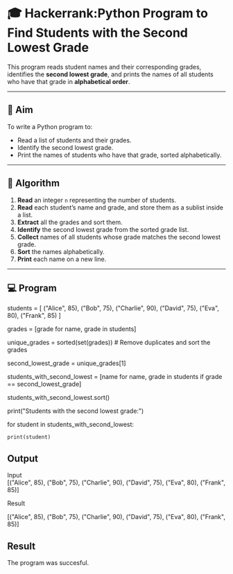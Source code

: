 # 🎓 Hackerrank:Python Program to Find Students with the Second Lowest Grade

This program reads student names and their corresponding grades, identifies the **second lowest grade**, and prints the names of all students who have that grade in **alphabetical order**.

---

## 🎯 Aim

To write a Python program to:
- Read a list of students and their grades.
- Identify the second lowest grade.
- Print the names of students who have that grade, sorted alphabetically.

---

## 🧠 Algorithm

1. **Read** an integer `n` representing the number of students.
2. **Read** each student’s name and grade, and store them as a sublist inside a list.
3. **Extract** all the grades and sort them.
4. **Identify** the second lowest grade from the sorted grade list.
5. **Collect** names of all students whose grade matches the second lowest grade.
6. **Sort** the names alphabetically.
7. **Print** each name on a new line.

---

## 💻  Program

students = [
    ("Alice", 85),
    ("Bob", 75),
    ("Charlie", 90),
    ("David", 75),
    ("Eva", 80),
    ("Frank", 85)
]

grades = [grade for name, grade in students]

unique_grades = sorted(set(grades))  # Remove duplicates and sort the grades

second_lowest_grade = unique_grades[1]  

students_with_second_lowest = [name for name, grade in students if grade == second_lowest_grade]

students_with_second_lowest.sort()

print("Students with the second lowest grade:")

for student in students_with_second_lowest:

    print(student)

## Output
Input                              
 [("Alice", 85),
    ("Bob", 75),
    ("Charlie", 90),
    ("David", 75),
    ("Eva", 80),
    ("Frank", 85)]

Result

 [("Alice", 85), ("Bob", 75), ("Charlie", 90), ("David", 75), ("Eva", 80), ("Frank", 85)]
 
## Result
The program was succesful.


